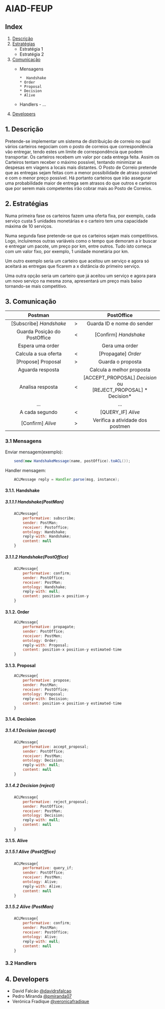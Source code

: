 # AIAD-FEUP

## Index

1. [Descrição](#1-descrição)
2. [Estratégias](#2-estratégias)
     * Estratégia 1
     * Estratégia 2
3. [Comunicação](#3-comunicação)
     * Mensagens
     
           *  Handshake
           * Order
           * Proposal
           * Decision
           * Alive
     * Handlers
           - ...
4. [Developers](#4-developers)
     		 

## 1. Descrição
Pretende-se implementar um sistema de distribuição de correio no qual vários carteiros negociam com o posto de correios que correspondência vão entregar, tendo estes um limite de correspondência que podem transportar. Os carteiros recebem um valor por cada entrega feita. Assim os Carteiros tentam receber o máximo possível, tentando minimizar as despesas em viagens a locais mais distantes. O Posto de Correio pretende que as entregas sejam feitas com a menor possibilidade de atraso possível e com o menor preço possível. Há portanto carteiros que irão assegurar uma probabilidade maior de entrega sem atrasos do que outros e carteiros que por serem mais competentes irão cobrar mais ao Posto de Correios.

## 2. Estratégias

Numa primeira fase os carteiros fazem uma oferta fixa, por exemplo, cada serviço custa 5 unidades monetárias e o carteiro tem uma capacidade máxima de 10 serviços.

Numa segunda fase pretende-se que os carteiros sejam mais competitivos. Logo, incluiremos outras variáveis como o tempo que demoram a ir buscar e entregar um pacote, um preço por km, entre outros. Tudo isto começa com um valor fixo, por exemplo, 1 unidade monetária por km.

Um outro exemplo seria um carteiro que aceitou um serviço e agora só aceitará as entregas que ficarem a x distância do primeiro serviço.

Uma outra opção seria um carteiro que já aceitou um serviço e agora para um novo serviço na mesma zona, apresentará um preço mais baixo tornando-se mais competitivo.


## 3. Comunicação


Postman                   	|       |  PostOffice
:-------------------------:|:----:|:-------------------------:|
[Subscribe] *Handshake* | > | Guarda ID e nome do sender |
Guarda Posição do PostOffice | < | [Confirm] *Handshake* |
Espera uma order |   | Gera uma order |
Calcula a sua oferta |  < | [Propagate] *Order* |
[Propose] Proposal | > | Guarda o proposta |
Aguarda resposta |   | Calcula a melhor proposta |
Analisa resposta | < | [ACCEPT\_PROPOSAL] *Decision* <br> ou <br> [REJECT\_PROPOSAL] * Decision* |
...|   |  ...
A cada segundo | < | [QUERY_IF] *Alive* |
[Confirm] *Alive* | > | Verifica a atividade dos postmen 



### 3.1 Mensagens

Enviar mensagem(exemplo):

```java
	send(new HandshakeMessage(name, postOffice).toACL());
```

Handler mensagem:

```java
	ACLMessage reply = Handler.parse(msg, instance);
```
#### 3.1.1. Handshake
##### 3.1.1.1 Handshake(PostMan)
```javascript
	ACLMessage{
		performative: subscribe;
		sender: PostMan;
		receiver: Postoffice;
		ontology: Handshake;
		reply-with: Handshake;
		content: null
	}
```

##### 3.1.1.2 Handshake(PostOffice)
```javascript
	ACLMessage{
		performative: confirm;
		sender: PostOffice;
		receiver: PostMan;
		ontology: Handshake;
		reply-with: null;
		content: position-x position-y
	}
```

#### 3.1.2. Order
```javascript
	ACLMessage{
		performative: propagate;
		sender: PostOffice;
		receiver: PostMen;
		ontology: Order;
		reply-with: Proposal;
		content: position-x position-y estimated-time
	}
```

#### 3.1.3. Proposal
```javascript
	ACLMessage{
		performative: propose;
		sender: PostMan;
		receiver: PostOffice;
		ontology: Proposal;
		reply-with: Decision;
		content: position-x position-y estimated-time
	}
```

#### 3.1.4. Decision
##### 3.1.4.1 Decision (accept)
```javascript
	ACLMessage{
		performative: accept_proposal;
		sender: PostOffice;
		receiver: PostMan;
		ontology: Decision;
		reply-with: null;
		content: null
	}
```

##### 3.1.4.2 Decision (reject)
```javascript
	ACLMessage{
		performative: reject_proposal;
		sender: PostOffice;
		receiver: PostMan;
		ontology: Decision;
		reply-with: null;
		content: null
	}
```

#### 3.1.5. Alive
##### 3.1.5.1 Alive (PostOffice)
```javascript
	ACLMessage{
		performative: query_if;
		sender: PostOffice;
		receiver: PostMen;
		ontology: Alive;
		reply-with: Alive;
		content: null
	}
```

##### 3.1.5.2 Alive (PostMan)
```javascript
	ACLMessage{
		performative: confirm;
		sender: PostMan;
		receiver: PostOffice;
		ontology: Alive;
		reply-with: null;
		content: null
	}
```

### 3.2 Handlers

## 4. Developers
- David Falcão [@davidrsfalcao](https://github.com/davidrsfalcao)
- Pedro Miranda [@pmiranda07](https://github.com/pmiranda07)
- Verónica Fradique [@veronicafradique](https://github.com/veronicafradique)
